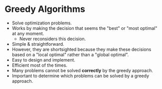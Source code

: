# Greedy Algorithms

- Solve optimization problems.
- Works by making the decision that seems the "best" or "most optimal" at any moment.
    - Never reconsiders this decision.
- Simple & straightforward.
- However, they are shortsighted because they make these decisions based on a "local optimal" rather than a "global optimal".
- Easy to design and implement.
- Efficient most of the times.
- Many problems cannot be solved **correctly** by the greedy approach.
- Important to determine which problems can be solved by a greedy approach.